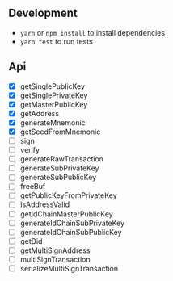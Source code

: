## Development

* `yarn` or `npm install` to install dependencies
* `yarn test` to run tests

## Api

* [x] getSinglePublicKey
* [x] getSinglePrivateKey
* [x] getMasterPublicKey
* [x] getAddress
* [x] generateMnemonic
* [x] getSeedFromMnemonic
* [ ] sign
* [ ] verify
* [ ] generateRawTransaction
* [ ] generateSubPrivateKey
* [ ] generateSubPublicKey
* [ ] freeBuf
* [ ] getPublicKeyFromPrivateKey
* [ ] isAddressValid
* [ ] getIdChainMasterPublicKey
* [ ] generateIdChainSubPrivateKey
* [ ] generateIdChainSubPublicKey
* [ ] getDid
* [ ] getMultiSignAddress
* [ ] multiSignTransaction
* [ ] serializeMultiSignTransaction
